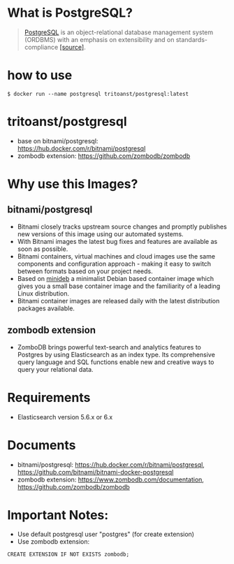 # What is PostgreSQL?

> [PostgreSQL](http://www.postgresql.org) is an object-relational database management system (ORDBMS) with an emphasis on extensibility and on standards-compliance [[source]](https://en.wikipedia.org/wiki/PostgreSQL).

# how to use

```console
$ docker run --name postgresql tritoanst/postgresql:latest
```

# tritoanst/postgresql

- base on bitnami/postgresql: https://hub.docker.com/r/bitnami/postgresql
- zombodb extension: https://github.com/zombodb/zombodb

# Why use this Images?

## bitnami/postgresql

- Bitnami closely tracks upstream source changes and promptly publishes new versions of this image using our automated systems.
- With Bitnami images the latest bug fixes and features are available as soon as possible.
- Bitnami containers, virtual machines and cloud images use the same components and configuration approach - making it easy to switch between formats based on your project needs.
- Based on [minideb](https://github.com/bitnami/minideb) a minimalist Debian based container image which gives you a small base container image and the familiarity of a leading Linux distribution.
- Bitnami container images are released daily with the latest distribution packages available.

## zombodb extension

- ZomboDB brings powerful text-search and analytics features to Postgres by using Elasticsearch as an index type. Its comprehensive query language and SQL functions enable new and creative ways to query your relational data.

# Requirements

- Elasticsearch version 5.6.x or 6.x

# Documents

- bitnami/postgresql: https://hub.docker.com/r/bitnami/postgresql, https://github.com/bitnami/bitnami-docker-postgresql
- zombodb extension: https://www.zombodb.com/documentation, https://github.com/zombodb/zombodb

# Important Notes:

- Use default postgresql user "postgres" (for create extension)
- Use zombodb extension:

```console
CREATE EXTENSION IF NOT EXISTS zombodb;
```
